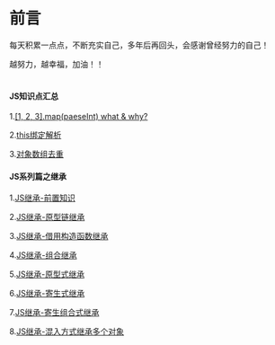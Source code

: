 # 前言

每天积累一点点，不断充实自己，多年后再回头，会感谢曾经努力的自己！

越努力，越幸福，加油！！
<br/><br/> 

#### JS知识点汇总

1.[[1, 2, 3].map(paeseInt) what & why?](https://github.com/fuhangyy/JavaScrip-Blog/issues/1)

2.[this绑定解析](https://github.com/fuhangyy/JavaScrip-Blog/issues/2)

3.[对象数组去重](https://github.com/fuhangyy/JavaScrip-Blog/issues/3)

#### JS系列篇之继承

1.[JS继承-前置知识](https://github.com/fuhangyy/JavaScrip-Blog/issues/4)

2.[JS继承-原型链继承](https://github.com/fuhangyy/JavaScrip-Blog/issues/5)

3.[JS继承-借用构造函数继承](https://github.com/fuhangyy/JavaScrip-Blog/issues/6)

4.[JS继承-组合继承](https://github.com/fuhangyy/JavaScrip-Blog/issues/7)

5.[JS继承-原型式继承](https://github.com/fuhangyy/JavaScrip-Blog/issues/8)

6.[JS继承-寄生式继承](https://github.com/fuhangyy/JavaScrip-Blog/issues/9) 

7.[JS继承-寄生组合式继承](https://github.com/fuhangyy/JavaScrip-Blog/issues/10) 

8.[JS继承-混入方式继承多个对象](https://github.com/fuhangyy/JavaScrip-Blog/issues/11) 



